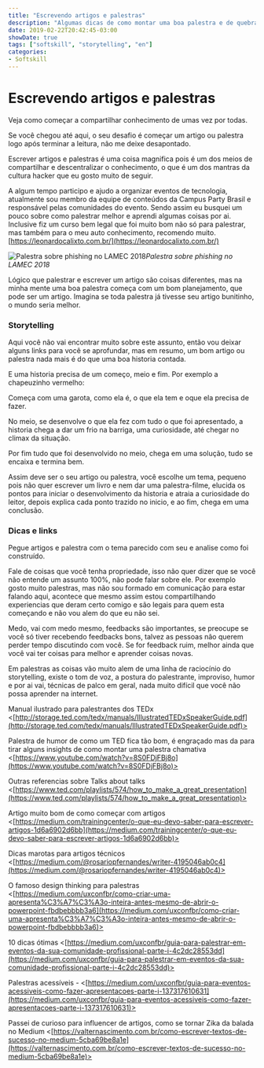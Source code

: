 ```yaml
---
title: "Escrevendo artigos e palestras"
description: "Algumas dicas de como montar uma boa palestra e de quebra já escrever um artigo"
date: 2019-02-22T20:42:45-03:00
showDate: true
tags: ["softskill", "storytelling", "en"]
categories:
- Softskill
---
```


# Escrevendo artigos e palestras

Veja como começar a compartilhar conhecimento de umas vez por todas.

Se você chegou até aqui, o seu desafio é começar um artigo ou palestra logo após terminar a leitura, não me deixe desapontado.

Escrever artigos e palestras é uma coisa magnifica pois é um dos meios de compartilhar e descentralizar o conhecimento, o que é um dos mantras da cultura hacker que eu gosto muito de seguir.

A algum tempo participo e ajudo a organizar eventos de tecnologia, atualmente sou membro da equipe de conteúdos da Campus Party Brasil e responsável pelas comunidades do evento. Sendo assim eu busquei um pouco sobre como palestrar melhor e aprendi algumas coisas por ai. Inclusive fiz um curso bem legal que foi muito bom não só para palestrar, mas também para o meu auto conhecimento, recomendo muito. [https://leonardocalixto.com.br/](https://leonardocalixto.com.br/)

![Palestra sobre phishing no LAMEC 2018](https://cdn-images-1.medium.com/max/2094/0*foIwlR7-piwD2uWs)*Palestra sobre phishing no LAMEC 2018*

Lógico que palestrar e escrever um artigo são coisas diferentes, mas na minha mente uma boa palestra começa com um bom planejamento, que pode ser um artigo. Imagina se toda palestra já tivesse seu artigo bunitinho, o mundo seria melhor.

### Storytelling

Aqui você não vai encontrar muito sobre este assunto, então vou deixar alguns links para você se aprofundar, mas em resumo, um bom artigo ou palestra nada mais é do que uma boa historia contada.

E uma historia precisa de um começo, meio e fim. Por exemplo a chapeuzinho vermelho:

Começa com uma garota, como ela é, o que ela tem e oque ela precisa de fazer.

No meio, se desenvolve o que ela fez com tudo o que foi apresentado, a historia chega a dar um frio na barriga, uma curiosidade, até chegar no climax da situação.

Por fim tudo que foi desenvolvido no meio, chega em uma solução, tudo se encaixa e termina bem.

Assim deve ser o seu artigo ou palestra, você escolhe um tema, pequeno pois não quer escrever um livro e nem dar uma palestra-filme, elucida os pontos para iniciar o desenvolvimento da historia e atraia a curiosidade do leitor, depois explica cada ponto trazido no inicio, e ao fim, chega em uma conclusão.

### Dicas e links

Pegue artigos e palestra com o tema parecido com seu e analise como foi construído.

Fale de coisas que você tenha propriedade, isso não quer dizer que se você não entende um assunto 100%, não pode falar sobre ele. Por exemplo gosto muito palestras, mas não sou formado em comunicação para estar falando aqui, acontece que mesmo assim estou compartilhando experiencias que deram certo comigo e são legais para quem esta começando e não vou alem do que eu não sei.

Medo, vai com medo mesmo, feedbacks são importantes, se preocupe se você só tiver recebendo feedbacks bons, talvez as pessoas não querem perder tempo discutindo com você. Se for feedback ruim, melhor ainda que você vai ter coisas para melhor e aprender coisas novas.

Em palestras as coisas vão muito alem de uma linha de raciocínio do storytelling, existe o tom de voz, a postura do palestrante, improviso, humor e por ai vai, técnicas de palco em geral, nada muito difícil que você não possa aprender na internet.

Manual ilustrado para palestrantes dos TEDx <[http://storage.ted.com/tedx/manuals/IllustratedTEDxSpeakerGuide.pdf](http://storage.ted.com/tedx/manuals/IllustratedTEDxSpeakerGuide.pdf)>

Palestra de humor de como um TED fica tão bom, é engraçado mas da para tirar alguns insights de como montar uma palestra chamativa <[https://www.youtube.com/watch?v=8S0FDjFBj8o](https://www.youtube.com/watch?v=8S0FDjFBj8o)>

Outras referencias sobre Talks about talks <[https://www.ted.com/playlists/574/how_to_make_a_great_presentation](https://www.ted.com/playlists/574/how_to_make_a_great_presentation)>

Artigo muito bom de como começar com artigos <[https://medium.com/trainingcenter/o-que-eu-devo-saber-para-escrever-artigos-1d6a6902d6bb](https://medium.com/trainingcenter/o-que-eu-devo-saber-para-escrever-artigos-1d6a6902d6bb)>

Dicas marotas para artigos técnicos <[https://medium.com/@rosariopfernandes/writer-4195046ab0c4](https://medium.com/@rosariopfernandes/writer-4195046ab0c4)>

O famoso design thinking para palestras <[https://medium.com/uxconfbr/como-criar-uma-apresenta%C3%A7%C3%A3o-inteira-antes-mesmo-de-abrir-o-powerpoint-fbdbebbbb3a6](https://medium.com/uxconfbr/como-criar-uma-apresenta%C3%A7%C3%A3o-inteira-antes-mesmo-de-abrir-o-powerpoint-fbdbebbbb3a6)>

10 dicas ótimas <[https://medium.com/uxconfbr/guia-para-palestrar-em-eventos-da-sua-comunidade-profissional-parte-i-4c2dc28553dd](https://medium.com/uxconfbr/guia-para-palestrar-em-eventos-da-sua-comunidade-profissional-parte-i-4c2dc28553dd)>

Palestras acessíveis *-* <[https://medium.com/uxconfbr/guia-para-eventos-acessiveis-como-fazer-apresentacoes-parte-i-137317610631](https://medium.com/uxconfbr/guia-para-eventos-acessiveis-como-fazer-apresentacoes-parte-i-137317610631)>

Passei de curioso para influencer de artigos, como se tornar Zika da balada no Medium <[https://valternascimento.com.br/como-escrever-textos-de-sucesso-no-medium-5cba69be8a1e](https://valternascimento.com.br/como-escrever-textos-de-sucesso-no-medium-5cba69be8a1e)>
